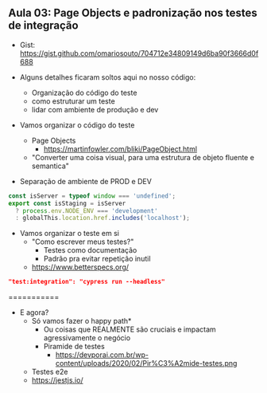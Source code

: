 ## Aula 03: Page Objects e padronização nos testes de integração

- Gist: https://gist.github.com/omariosouto/704712e34809149d6ba90f3666d0f688

- Alguns detalhes ficaram soltos aqui no nosso código:
  - Organização do código do teste
  - como estruturar um teste
  - lidar com ambiente de produção e dev


- Vamos organizar o código do teste
  - Page Objects
    - https://martinfowler.com/bliki/PageObject.html
  - "Converter uma coisa visual, para uma estrutura de objeto fluente e semantica"

- Separação de ambiente de PROD e DEV

```js
const isServer = typeof window === 'undefined';
export const isStaging = isServer
  ? process.env.NODE_ENV === 'development'
  : globalThis.location.href.includes('localhost');

```

- Vamos organizar o teste em si
  - "Como escrever meus testes?"  
    - Testes como documentação
    - Padrão pra evitar repetição inutil
  - https://www.betterspecs.org/

```json
"test:integration": "cypress run --headless"
```

===========

- E agora? 
  - Só vamos fazer o happy path*
    - Ou coisas que REALMENTE são cruciais e impactam agressivamente o negócio
    - Piramide de testes
      - https://devporai.com.br/wp-content/uploads/2020/02/Pir%C3%A2mide-testes.png
  - Testes e2e
  - https://jestjs.io/